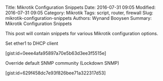 Title: Mikrotik Configuration Snippets
Date: 2016-07-31 09:05
Modified: 2016-07-31 09:05
Category: Mikrotik
Tags: script, router, firewall
Slug: mikrotik-configuration-snippets
Authors: Wynand Booysen
Summary: Mikrotik Configuration Snippets

This post will contain snippets for various Mikrotik configuration options.

Set ether1 to DHCP client

[gist:id=0eee4afa95897a70e5b63d3ee3f5515e]

Override default SNMP community (Lockdown SNMP) 

[gist:id=629f458dc7e93f826bee71a322317d53]
